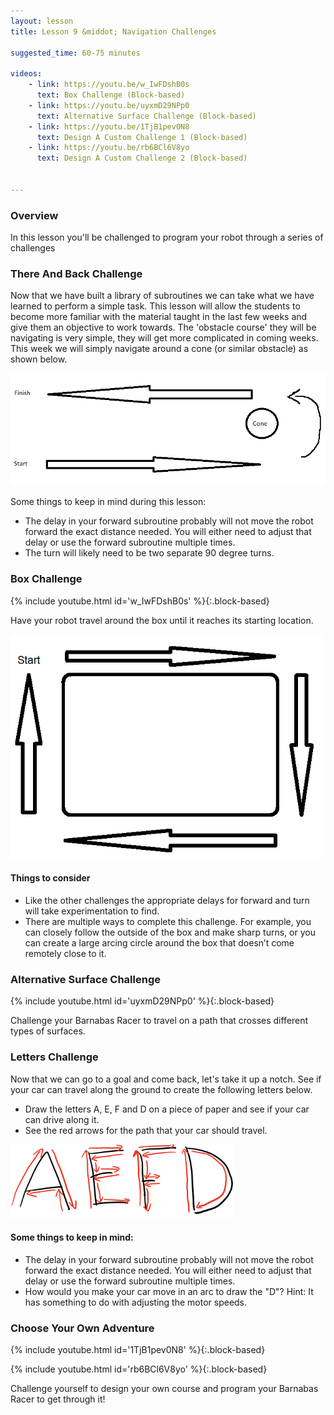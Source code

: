 ```yaml
---
layout: lesson
title: Lesson 9 &middot; Navigation Challenges

suggested_time: 60-75 minutes  

videos:
    - link: https://youtu.be/w_IwFDshB0s
      text: Box Challenge (Block-based)
    - link: https://youtu.be/uyxmD29NPp0
      text: Alternative Surface Challenge (Block-based)
    - link: https://youtu.be/1TjB1pev0N8
      text: Design A Custom Challenge 1 (Block-based)
    - link: https://youtu.be/rb6BCl6V8yo
      text: Design A Custom Challenge 2 (Block-based)


---
```




### Overview

In this lesson you'll be challenged to program your robot through a series of challenges

### There And Back Challenge

Now that we have built a library of subroutines we can take what we have learned to perform a simple task. This lesson will allow the students to become more familiar with the material taught in the last few weeks and give them an objective to work towards. The 'obstacle course' they will be navigating is very simple, they will get more complicated in coming weeks. This week we will simply navigate around a cone (or similar obstacle) as shown below.

<img src="obstacle_1.png" alt="obstacle_1" style="zoom:75%;" class="image center" />

Some things to keep in mind during this lesson:

- The delay in your forward subroutine probably will not move the robot forward the exact distance needed. You will either need to adjust that delay or use the forward subroutine multiple times.
- The turn will likely need to be two separate 90 degree turns. 

### Box Challenge

{% include youtube.html id='w_IwFDshB0s' %}{:.block-based}

 Have your robot travel around the box until it reaches its starting location. 

<img src="fig-12_1.png" alt="fig-12_1" style="zoom:75%;" class="image center" />

#### Things to consider
- Like the other challenges the appropriate delays for forward and turn will take experimentation to find.
- There are multiple ways to complete this challenge. For example, you can closely follow the outside of the box and make sharp turns, or you can create a large arcing circle around the box that doesn’t come remotely close to it.

### Alternative Surface Challenge

{% include youtube.html id='uyxmD29NPp0' %}{:.block-based}

Challenge your Barnabas Racer to travel on a path that crosses different types of surfaces.  

### Letters Challenge

Now that we can go to a goal and come back, let's take it up a notch.  See if your car can travel along the ground to create the following letters below.  

- Draw the letters A, E, F and D on a piece of paper and see if your car can drive along it.  
- See the red arrows for the path that your car should travel.

<img src="fig-11_1.png" alt="fig-11_1" style="zoom:35%;" class="image center" />

#### Some things to keep in mind:

- The delay in your forward subroutine probably will not move the robot forward the exact distance needed. You will either need to adjust that delay or use the forward subroutine multiple times.
- How would you make your car move in an arc to draw the "D"? Hint: It has something to do with adjusting the motor speeds.

### Choose Your Own Adventure

{% include youtube.html id='1TjB1pev0N8' %}{:.block-based}

{% include youtube.html id='rb6BCl6V8yo' %}{:.block-based}

Challenge yourself to design your own course and program your Barnabas Racer to get through it!

